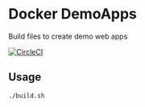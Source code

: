 # Docker DemoApps
 Build files to create demo web apps
 
[![CircleCI](https://dl.circleci.com/status-badge/img/gh/RastonLab/Docker-DemoApps/tree/main.svg?style=svg)](https://dl.circleci.com/status-badge/redirect/gh/RastonLab/Docker-DemoApps/tree/main)

## Usage
```
./build.sh
```
